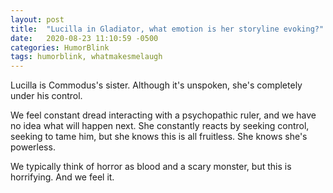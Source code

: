 ```yaml
---
layout: post
title:  "Lucilla in Gladiator, what emotion is her storyline evoking?"
date:   2020-08-23 11:10:59 -0500
categories: HumorBlink
tags: humorblink, whatmakesmelaugh
---
```

Lucilla is Commodus's sister. Although it's unspoken, she's completely under his control. 

We feel constant dread interacting with a psychopathic ruler, and we have no idea what will happen next. She constantly reacts by seeking control, seeking to tame him, but she knows this is all fruitless. She knows she's powerless.

We typically think of horror as blood and a scary monster, but this is horrifying. And we feel it.